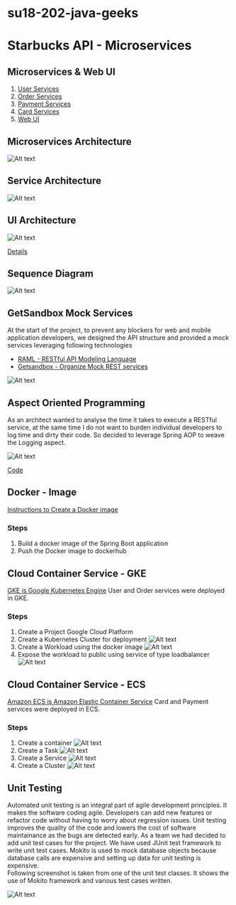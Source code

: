 # su18-202-java-geeks

# Starbucks API - Microservices

## Microservices & Web UI
1.  [User Services](https://github.com/nguyensjsu/su18-202-java-geeks/blob/master/code/services/user/README.md)
2.  [Order Services](https://github.com/nguyensjsu/su18-202-java-geeks/blob/master/code/services/order/README.md)
3.  [Payment Services](https://github.com/nguyensjsu/su18-202-java-geeks/blob/master/code/services/payment-service/README.md)
4.  [Card Services](https://github.com/nguyensjsu/su18-202-java-geeks/blob/master/code/services/card-service/README.md)
5.  [Web UI](https://github.com/nguyensjsu/su18-202-java-geeks/blob/master/code/ui/README.md)

## Microservices Architecture
![Alt text](/Presentation/MicroservicesarchitectureDiagram.png)

## Service Architecture
![Alt text](/Presentation/ServiceArchitecture.png)

## UI Architecture
![Alt text](/Presentation/ui_arch1.png)

[Details](https://github.com/nguyensjsu/su18-202-java-geeks/tree/master/code/ui#about)

## Sequence Diagram
![Alt text](/UML/SequenceDiagram.png)

## GetSandbox Mock Services
At the start of the project, to prevent any blockers for web and mobile application developers, we designed the API structure and provided a mock services leveraging following technologies
* [RAML - RESTful API Modeling Language](https://github.com/nguyensjsu/su18-202-java-geeks/blob/master/code/services/user/user-service/src/main/resources/users.raml)
* [Getsandbox - Organize Mock REST services](http://wispy-waterfall-9509.getsandbox.com/api/v1/users)

![Alt text](/Presentation/GetSandBox-RAML.png)

## Aspect Oriented Programming 

As an architect wanted to analyse the time it takes to execute a RESTful service, at the same time I do not want to burden individual developers to log time and dirty their code. So decided to leverage Spring AOP to weave the Logging aspect.

![Alt text](/Presentation/SpringAOP.png)

[Code](https://github.com/nguyensjsu/su18-202-java-geeks/blob/master/code/services/order/src/main/java/com/sjsu/javageeks/order/util/LogExecutionTimeAspect.java)

## Docker - Image
[Instructions to Create a Docker image](https://github.com/nguyensjsu/su18-202-java-geeks/blob/master/code/services/card-service/Dockercommands)
### Steps
1. Build a docker image of the Spring Boot application
2. Push the Docker image to dockerhub

## Cloud Container Service - GKE
[GKE is Google Kubernetes Engine](https://cloud.google.com/kubernetes-engine/)
User and Order services were deployed in GKE.
### Steps
1. Create a Project Google Cloud Platform
2. Create a Kubernetes Cluster for deployment
![Alt text](/Presentation/GKE-Clusters.png)
3. Create a Workload using the docker image
![Alt text](/Presentation/GKE-Workloads.png)
4. Expose the workload to public using service of type loadbalancer
![Alt text](/Presentation/GKE-Services.png)

## Cloud Container Service - ECS
[Amazon ECS is Amazon Elastic Container Service](https://aws.amazon.com/ecs/)
Card and Payment services were deployed in ECS.
### Steps
1. Create a container
![Alt text](/Presentation/AWSECSContainerDefinition.png)
2. Create a Task
![Alt text](/Presentation/AWSECSTaskDefinition.png)
3. Create a Service
![Alt text](/Presentation/AWSECSServiceDefinition.png)
4. Create a Cluster
![Alt text](/Presentation/AWSECSClusterDefinition.png)

## Unit Testing
Automated unit testing is an integral part of agile development principles. It makes the software coding agile. Developers can add new features or refactor code without having to worry about regression issues. Unit testing improves the quality of the code and lowers the cost of software maintainance as the bugs are detected early. As a team we had decided to add unit test cases for the project. We have used JUnit test framework to write unit test cases. Mokito is used to mock database objects because database calls are expensive and setting up data for unit testing is expensive. <br/>
Following screenshot is taken from one of the unit test classes. It shows the use of Mokito framework and various test cases written.

![Alt text](/Presentation/unitTest.png)


